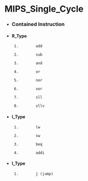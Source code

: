 # MIPS_Single_Cycle


- ###    Contained Instruction

- ####   R_Type

       1.        add       

       2.        sub       

       3.        and      

       4.        or

       5.        nor       

       6.        xor 

       7.        sll      

       8.        sllv 

- ####   I_Type

       1.        lw

       2.        sw    

       3.        beq  

       4.        addi 

- ####   I_Type

       1.        j (jump)



